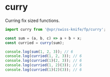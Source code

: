# curry

Curring fix sized functions.

```typescript
import curry from '@xpr/swiss-knife/fp/curry';

const sum = (a, b, c) => a + b + x;
const curried = curry(sum);

console.log(sum(1, 2, 3)); // 6
console.log(curried(1, 2, 3)); // 6
console.log(curried(1)(2, 3)); // 6
console.log(curried(1, 2)(3)); // 6
console.log(curried(1)(2)(3)); // 6
```
